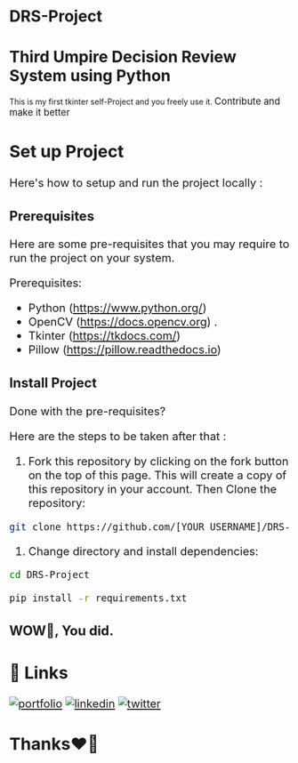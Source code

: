 # DRS-Project
<h1>Third Umpire Decision Review System using Python</h1>
This is my first tkinter self-Project and you freely use it. <big>Contribute and make it better <big>

## Set up Project

Here's how to setup and run the project locally :

### Prerequisites

Here are some pre-requisites that you may require to run the project on your system.

Prerequisites:

- Python (https://www.python.org/)
- OpenCV (https://docs.opencv.org) .
- Tkinter (https://tkdocs.com/)
- Pillow (https://pillow.readthedocs.io)
### Install Project

Done with the pre-requisites?

Here are the steps to be taken after that :

1. Fork this repository by clicking on the fork button on the top of this page. This will create a copy of this repository in your account. Then Clone the repository:

```bash
git clone https://github.com/[YOUR USERNAME]/DRS-Project.git
```

1. Change directory and install dependencies:

```bash
cd DRS-Project
```
```bash
pip install -r requirements.txt
```

### WOW🤩, You did.

## 🔗 Links
[![portfolio](https://img.shields.io/badge/my_portfolio-000?style=for-the-badge&logo=ko-fi&logoColor=white)](http://shyanukant.herokuapp.com/)
[![linkedin](https://img.shields.io/badge/linkedin-0A66C2?style=for-the-badge&logo=linkedin&logoColor=white)](https://www.linkedin.com/in/shyanukant)
[![twitter](https://img.shields.io/badge/twitter-1DA1F2?style=for-the-badge&logo=twitter&logoColor=white)](https://twitter.com/shyanukant)


## Thanks❤🤗

